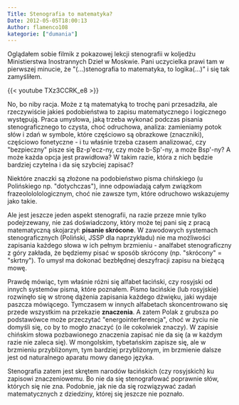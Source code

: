 ```yaml
---
Title: Stenografia to matematyka?
Date: 2012-05-05T18:00:13
Author: flamenco108
kategorie: ["dumania"]
---
```


Oglądałem sobie filmik z pokazowej lekcji stenografii w koljedżu
Ministierstwa Inostrannych Dzieł w Moskwie. Pani uczycielka prawi tam w
pierwszej minucie, że "(...)stenografia to matematyka, to logika(...)" i
się tak zamyśliłem.

{{< youtube TXz3CCRK_e8 >}}

No, bo niby racja. Może z tą matematyką to trochę pani przesadziła, ale
rzeczywiście jakieś podobieństwa to zapisu matematycznego i logicznego
występują. Praca umysłowa, jaką trzeba wykonać podczas pisania
stenograficznego to czysta, choć odruchowa, analiza: zamieniamy potok
słów i zdań w symbole, które częściowo są obrazkowe (znaczniki),
częściowo fonetyczne - i tu właśnie trzeba czasem analizować, czy
"bezpieczny" pisze się Bz-p'ecz-ny, czy może b-Sp'-ny, a może Bsp'-ny? A
może każda opcja jest prawidłowa? W takim razie, która z nich będzie
bardziej czytelna i da się szybciej zapisać?

Niektóre znaczki są złożone na podobieństwo pisma chińskiego (u
Polińskiego np. "dotychczas"), inne odpowiadają całym związkom
frazeolololologicznym, choć nie zawsze tym, które odruchowo wskazujemy
jako takie.

Ale jest jeszcze jeden aspekt stenografii, na razie przeze mnie tylko
podejrzewany, nie zaś doświadczony, który może tej pani się z pracą
matematyczną skojarzył: **pisanie skrócone**. W zawodowych systemach
stenograficznych (Poliński, JSSP dla naprzykładu) nie ma możliwości
zapisania każdego słowa w ich pełnym brzmieniu - analfabet
stenograficzny z góry zakłada, że będziemy pisać w sposób skrócony (np.
"skrócony" = "skrtny"). To umysł ma dokonać bezbłędnej deszyfracji
zapisu na bieżącą mowę.

Prawdę mówiąc, tym właśnie różni się alfabet łaciński, czy rosyjski od
innych systemów pisma, które poznałem. Pismo łacińskie (lub rosyjskie)
rozwinęło się w stronę dążenia zapisania każdego dźwięku, jaki wydaje
paszcza mówiącego. Tymczasem w innych alfabetach skoncentrowano się
przede wszystkim na przekazie **znaczenia**. A zatem Polak z grubsza po
podstawówce może przeczytać "energointerferencja", choć w życiu nie
domyśli się, co by to mogło znaczyć (o ile cokolwiek znaczy). W zapisie
chińskim słowa pozbawionego znaczenia zapisać nie da się (a w każdym
razie nie zaleca się). W mongolskim, tybetańskim zapisze się, ale w
brzmieniu przybliżonym, tym bardziej przybliżonym, im brzmienie dalsze
jest od naturalnego aparatu mowy danego języka.

Stenografia zatem jest skrętem narodów łacińskich (czy rosyjskich) ku
zapisowi znaczeniowemu. Bo nie da się stenografować poprawnie słów,
których się nie zna. Podobnie, jak nie da się rozwiązywać zadań
matematycznych z dziedziny, której się jeszcze nie poznało.
